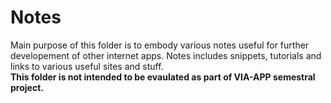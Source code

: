 # Notes

Main purpose of this folder is to embody various notes useful for further developement of other internet apps. Notes includes snippets, tutorials and links to various useful sites and stuff.  
**This folder is not intended to be evaulated as part of VIA-APP semestral project.**